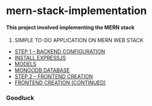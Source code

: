 # mern-stack-implementation

#### This project involved implementing the MERN stack

1. SIMPLE TO-DO APPLICATION ON MERN WEB STACK
- [STEP 1 – BACKEND CONFIGURATION](step-1-backend-config.md)
- [INSTALL EXPRESSJS](install-express-js.md)
- [MODELS](models.md)
- [MONGODB DATABASE](mongodb-database.md)
- [STEP 2 – FRONTEND CREATION](step2-frontend-creation.md)
- [FRONTEND CREATION (CONTINUED)](frontend-creation(continued).md)

### Goodluck

